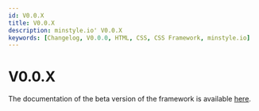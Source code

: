 ```yaml
---
id: V0.0.X
title: V0.0.X
description: minstyle.io' V0.0.X
keywords: [Changelog, V0.0.0, HTML, CSS, CSS Framework, minstyle.io]
---
```


# V0.0.X

The documentation of the beta version of the framework is available [here](https://v0.minstyle.io/).